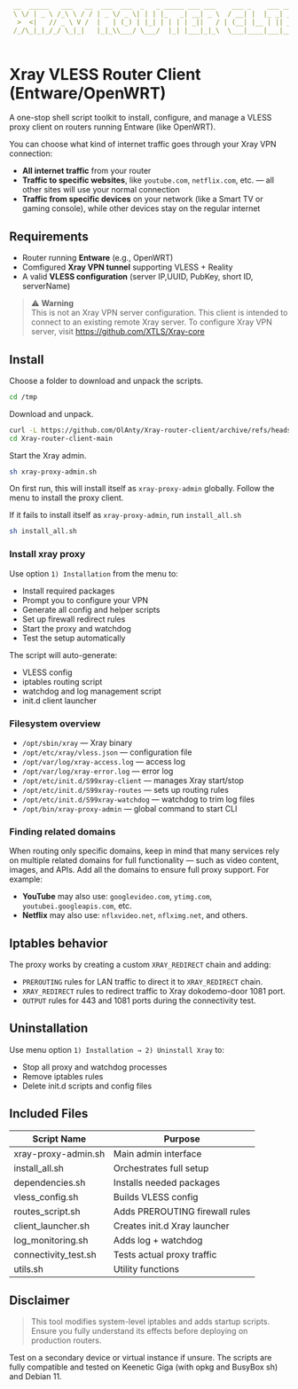 
```yaml
 __  _____   ___   __  ___  ___  _   _ _____ ___ ___    ___ _    ___ ___ _  _ _____ 
 \ \/ | _ \ /_\ \ / / | _ \/ _ \| | | |_   _| __| _ \  / __| |  |_ _| __| \| |_   _|
  >  <|   // _ \ V /  |   | (_) | |_| | | | | _||   / | (__| |__ | || _|| .` | | |  
 /_/\_|_|_/_/ \_|_|   |_|_\\___/ \___/  |_| |___|_|_\  \___|____|___|___|_|\_| |_|  
                                                                                    
```                                                                     
# Xray VLESS Router Client (Entware/OpenWRT)
A one-stop shell script toolkit to install, configure, and manage a VLESS proxy client on routers running Entware (like OpenWRT).

You can choose what kind of internet traffic goes through your Xray VPN connection:
- **All internet traffic** from your router
- **Traffic to specific websites**, like `youtube.com`, `netflix.com`, etc. — all other sites will use your normal connection
- **Traffic from specific devices** on your network (like a Smart TV or gaming console), while other devices stay on the regular internet

## Requirements
- Router running **Entware** (e.g., OpenWRT)
- Comfigured **Xray VPN tunnel** supporting VLESS + Reality
- A valid **VLESS configuration** (server IP,UUID, PubKey, short ID, serverName)

> ⚠️ **Warning**  
> This is not an Xray VPN server configuration. This client is intended to connect to an existing remote Xray server. To configure Xray VPN server, visit https://github.com/XTLS/Xray-core

## Install
Choose a folder to download and unpack the scripts.
```sh
cd /tmp
```
Download and unpack.
```sh
curl -L https://github.com/OlAnty/Xray-router-client/archive/refs/heads/main.tar.gz | tar -xz
cd Xray-router-client-main
```
Start the Xray admin.
```sh
sh xray-proxy-admin.sh
```
On first run, this will install itself as `xray-proxy-admin` globally.
Follow the menu to install the proxy client.

If it fails to install itself as `xray-proxy-admin`, run `install_all.sh`

```sh
sh install_all.sh
```

### Install xray proxy
Use option `1) Installation` from the menu to:
- Install required packages
- Prompt you to configure your VPN
- Generate all config and helper scripts
- Set up firewall redirect rules
- Start the proxy and watchdog
- Test the setup automatically

The script will auto-generate:
  - VLESS config
  - iptables routing script
  - watchdog and log management script
  - init.d client launcher

### Filesystem overview
- `/opt/sbin/xray` — Xray binary
- `/opt/etc/xray/vless.json` — configuration file
- `/opt/var/log/xray-access.log` — access log
- `/opt/var/log/xray-error.log` — error log
- `/opt/etc/init.d/S99xray-client` — manages Xray start/stop
- `/opt/etc/init.d/S99xray-routes` — sets up routing rules
- `/opt/etc/init.d/S99xray-watchdog` — watchdog to trim log files
- `/opt/bin/xray-proxy-admin` — global command to start CLI

### Finding related domains
When routing only specific domains, keep in mind that many services rely on multiple related domains for full functionality — such as video content, images, and APIs. Add all the domains to ensure full proxy support.
For example:
- **YouTube** may also use: `googlevideo.com`, `ytimg.com`, `youtubei.googleapis.com`, etc.  
- **Netflix** may also use: `nflxvideo.net`, `nflximg.net`, and others.

## Iptables behavior
The proxy works by creating a custom `XRAY_REDIRECT` chain and adding:

- `PREROUTING` rules for LAN traffic to direct it to `XRAY_REDIRECT` chain.
- `XRAY_REDIRECT` rules to redirect traffic to Xray dokodemo-door 1081 port. 
- `OUTPUT` rules for 443 and 1081 ports during the connectivity test.

## Uninstallation
Use menu option `1) Installation → 2) Uninstall Xray` to:

- Stop all proxy and watchdog processes
- Remove iptables rules
- Delete init.d scripts and config files

## Included Files
| Script Name             | Purpose                                |
|------------------------|----------------------------------------|
| xray-proxy-admin.sh     | Main admin interface                   |
| install_all.sh          | Orchestrates full setup                |
| dependencies.sh         | Installs needed packages               |
| vless_config.sh         | Builds VLESS config                    |
| routes_script.sh        | Adds PREROUTING firewall rules         |
| client_launcher.sh      | Creates init.d Xray launcher           |
| log_monitoring.sh       | Adds log + watchdog                    |
| connectivity_test.sh    | Tests actual proxy traffic             |
| utils.sh                | Utility functions                      |

## Disclaimer

> This tool modifies system-level iptables and adds startup scripts.
> Ensure you fully understand its effects before deploying on production routers.

Test on a secondary device or virtual instance if unsure.
The scripts are fully compatible and tested on Keenetic Giga (with opkg and BusyBox sh) and Debian 11.
